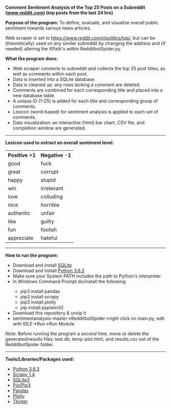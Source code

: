<b>Comment Sentiment Analysis of the Top 25 Posts on a Subreddit (www.reddit.com) (top posts from the last 24 hrs)</b>

<b>Purpose of the program:</b>
To define, evaluate, and visualize overall public sentiment towards various news articles. 

Web scraper is set to https://www.reddit.com/r/politics/top/, but can be (theoretically) used on any similar subreddit by changing the address and (if needed) altering the XPath's within RedditbotSpider.py.

<b>What the program does:</b>
<ul>
<li>Web scraper connects to subreddit and collects the top 25 post titles, as well as comments within each post.</li>
<li>Data is inserted into a SQLite database.</li>
<li>Data is cleaned up: any rows lacking a comment are deleted.</li>
<li>Comments are combined for each corresponding title and placed into a new database table.
<li>A unique ID (1-25) is added for each title and corresponding group of comments.
<li>Lexicon (word-based) for sentiment analysis is applied to each set of comments.</li>
<li>Data visualization: an interactive (html) bar chart, CSV file, and completion window are generated.</li>
</ul>

<hr>

<b>Lexicon used to extract an overall sentiment level:</b>
<table style="width:100%">
  <tr>
    <th>Positive +1</th>
    <th>Negative -1</th> 
  </tr>
  <tr>
    <td>good</td>
    <td>fuck</td> 
  </tr>
  <tr>
    <td>great</td>
    <td>corrupt</td> 
  </tr>
    <tr>
    <td>happy</td>
    <td>stupid</td> 
  </tr>
    <tr>
    <td>win</td>
    <td>irrelevant</td> 
  </tr>
    <tr>
    <td>love</td>
    <td>colluding</td> 
  </tr>
    <tr>
    <td>nice</td>
    <td>horrible</td> 
  </tr>
    <tr>
    <td>authentic</td>
    <td>unfair</td> 
  </tr>
    <tr>
    <td>like</td>
    <td>guilty</td> 
  </tr>
    <tr>
    <td>fun</td>
    <td>foolish</td> 
  </tr>
    <tr>
    <td>appreciate</td>
    <td>hateful</td> 
  </tr>
</table>

<hr>

<b>How to run the program:</b>
<ul>
<li>Download and install <a href="https://sqlite.org/download.html">SQLite</a></li>
<li>Download and install <a href="https://www.python.org/downloads/">Python 3.6.3</a></li>
<li>Make sure your System PATH includes the path to Python's interpreter</li>
<li>In Windows Command Prompt do/install the following:</li><ul>
<li>pip3 install pandas</li>
<li>pip3 install scrapy</li>
<li>pip3 install plotly</li>
<li>pip install pypiwin32</li></ul>
<li>Download this repository & unzip it</li>
<li>sentimentanalysis-master->RedditbotSpider->right click on main.py, edit with IDLE->Run->Run Module
</ul>
Note: Before running the program a <i>second</i> time, move or delete the generated/results files: test.db, temp-plot.html, and results.csv out of the RedditbotSpider folder.

<hr>

<b>Tools/Libraries/Packages used:</b>
<ul>
<li><a href="https://www.python.org/downloads/">Python 3.6.3</a></li>
<li><a href="https://scrapy.org/">Scrapy 1.4</a></li>
<li><a href="https://sqlite.org/download.html">SQLite3</a></li>
<li><a href="https://pypi.python.org/pypi/pip">Pip/Pip3</a></li>
<li><a href="https://pandas.pydata.org/">Pandas</a></li>
<li><a href="https://plot.ly/python/">Plotly</a></li>
<li><a href="https://docs.python.org/3/library/tk.html">Tkinter</a></li>
</ul>
